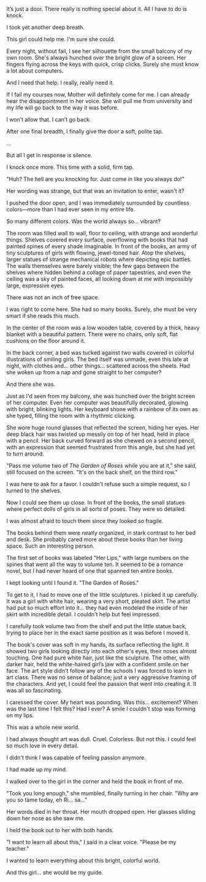 
It’s just a door. There really is nothing special about it. All I have to do is knock.

I took yet another deep breath.

This girl could help me. I'm sure she could.

Every night, without fail, I see her silhouette from the small balcony of my own room. She's always hunched over the bright glow of a screen. Her fingers flying across the keys with quick, crisp clicks. Surely she must know a lot about computers.

And I need that help. I really, really need it.

If I fail my courses now, Mother will definitely come for me. I can already hear the disappointment in her voice. She will pull me from university and my life will go back to the way it was before. 

I won’t allow that. I can’t go back.

After one final breadth, I finally give the door a soft, polite tap.

...

But all I get in response is silence.

I knock once more. This time with a solid, firm tap.

"Huh? The hell are you knocking for. Just come in like you always do!"

Her wording was strange, but that was an invitation to enter, wasn't it?

I pushed the door open, and I was immediately surrounded by countless colors—more than I had ever seen in my entire life.

So many different colors. Was the world always so... vibrant?

The room was filled wall to wall, floor to ceiling, with strange and wonderful things. Shelves covered every surface, overflowing with books that had painted spines of every shade imaginable. In front of the books, an army of tiny sculptures of girls with flowing, jewel-toned hair. Atop the shelves, larger statues of strange mechanical robots where depicting epic battles. The walls themselves were barely visible; the few gaps between the shelves where hidden behind a collage of paper tapestries, and even the ceiling was a sky of painted faces, all looking down at me with impossibly large, expressive eyes.

There was not an inch of free space.

I was right to come here. She had so many books. Surely, she must be very smart if she reads this much.

In the center of the room was a low wooden table, covered by a thick, heavy blanket with a beautiful pattern. There were no chairs, only soft, flat cushions on the floor around it.

In the back corner, a bed was tucked against two walls covered in colorful illustrations of smiling girls. The bed itself was unmade, even this late at night, with clothes and... other things... scattered across the sheets. Had she woken up from a nap and gone straight to her computer?

And there she was.

Just as I'd seen from my balcony, she was hunched over the bright screen of her computer. Even her computer was beautifully decorated, glowing with bright, blinking lights. Her keyboard shone with a rainbow of its own as she typed, filling the room with a rhythmic clicking.

She wore huge round glasses that reflected the screen, hiding her eyes. Her deep black hair was twisted up messily on top of her head, held in place with a pencil. Her back curved forward as she chewed on a second pencil, with an expression that seemed frustrated from this angle, but she had yet to turn around.

"Pass me volume two of *The Garden of Roses* while you are at it," she said, still focused on the screen. "It's on the back shelf, on the third row."

I was here to ask for a favor. I couldn't refuse such a simple request, so I turned to the shelves.

Now I could see them up close. In front of the books, the small statues where perfect dolls of girls in all sorts of poses. They were so detailed.

I was almost afraid to touch them since they looked so fragile.

The books behind them were neatly organized, in stark contrast to her bed and desk. She probably cared more about these books than her living space. Such an interesting person.

The first set of books was labeled "Her Lips," with large numbers on the spines that went all the way to volume ten. It seemed to be a romance novel, but I had never heard of one that spanned ten entire books.

I kept looking until I found it. "The Garden of Roses."

To get to it, I had to move one of the little sculptures. I picked it up carefully. It was a girl with white hair, wearing a very short, pleated skirt. The artist had put so much effort into it… they had even modeled the inside of her skirt with incredible detail. I couldn't help but feel impressed.

I carefully took volume two from the shelf and put the little statue back, trying to place her in the exact same position as it was before I moved it.

The book's cover was soft in my hands, its surface reflecting the light. It showed two girls looking directly into each other's eyes, their noses almost touching. One had pure white hair, just like the sculpture. The other, with darker hair, held the white-haired girl’s jaw with a confident smile on her face. The art style didn't follow any of the schools I was forced to learn in art class. There was no sense of balance; just a very aggressive framing of the characters. And yet, I could feel the passion that went into creating it. It was all so fascinating.

I caressed the cover. My heart was pounding. Was this… excitement? When was the last time I felt this? Had I ever? A smile I couldn't stop was forming on my lips.

This was a whole new world.

I had always thought art was dull. Cruel. Colorless. But not this. I could feel so much love in every detail.

I didn't think I was capable of feeling passion anymore.

I had made up my mind.

I walked over to the girl in the corner and held the book in front of me.

"Took you long enough," she mumbled, finally turning in her chair. "Why are you so tame today, eh Ri… sa…"

Her words died in her throat. Her mouth dropped open. Her glasses sliding down her nose as she saw me.

I held the book out to her with both hands.

"I want to learn all about this," I said in a clear voice. "Please be my teacher."

I wanted to learn everything about this bright, colorful world.

And this girl… she would be my guide.
